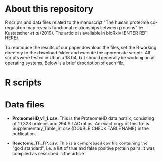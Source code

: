 # About this repository
R scripts and data files related to the manuscript "The human proteome co-regulation map reveals functional relationships between proteins" by Kustatscher <i> et al </i> (2019). The article is available in bioRxiv {ENTER REF HERE}.

To reproduce the results of our paper download the files, set the R working directory to the download folder and execute the appropriate scripts. All scripts were tested in Ubuntu 18.04, but should generally be working on all operating systems. Below is a brief description of each file.


# R scripts



# Data files
- <b> ProteomeHD_v1_1.csv: </b> This is the ProteomeHD data matrix, consisting of 10,323 proteins and 294 SILAC ratios. An exact copy of this file is Supplementary_Table_S1.csv {DOUBLE CHECK TABLE NAME} in the publication.

- <b> Reactome_TP_FP.csv: </b> This is a compressed csv file containing the "gold standard", i.e. a list of true and false positive protein pairs. It was compiled as described in the article





